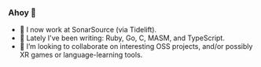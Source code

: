 ### Ahoy 🤝

- 🔭 I now work at SonarSource (via Tidelift).
- 🌱 Lately I've been writing: Ruby, Go, C, MASM, and TypeScript.
- 👯 I’m looking to collaborate on interesting OSS projects, and/or possibly XR games or language-learning tools.
